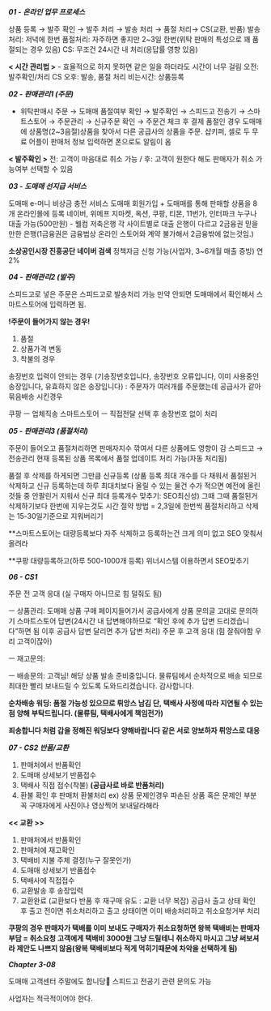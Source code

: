 ***01 - 온라인 업무 프로세스***

상품 등록 → 발주 확인 → 발주 처리 → 발송 처리 → 품절 처리→  CS(교환, 반품)
발송처리: 저녁에 한번
품절처리: 자주하면 좋지만 2~3일 한번(위탁 판매의 특성으로 꽤 품절되는 경우 있음)
CS: 무조건 24시간 내 처리(응답률 영향 있음)

**< 시간 관리법 >** - 효율적으로 하지 못하면 같은 일을 하더라도 시간이 너무 걸림
오전: 발주확인/처리  CS
오후: 발송, 품절 처리
비는시간: 상품등록

***02 - 판매관리1 (주문)***

- 위탁판매시
주문 → 도매매 품절여부 확인 → 발주확인 → 스피드고 전송기 → 스마트스토어 → 주문관리 → 신규주문 확인 → 주문건 체크 후 결제
품절인 경우 도매매에 상품명(2~3음절)상품을 찾아서 다른 공급사의 상품을 주문.
샵키퍼, 셀로 두 무료 어플이 판매처 정보 입력하면 폰으로도 알림이 옴

**< 발주확인 >**
전: 고객이 마음대로 취소 가능 / 후: 고객이 원한다 해도 판매자가 취소 가능여부 선택할 수 있음

***03 - 도매매 선지급 서비스***

도매매  e-머니 비상금 충전 서비스
도매매 회원가입 + 도매매를 통해 판매할 상품을 8개 온라인몰에 등록
네이버, 위메프 지마켓, 옥션, 쿠팡, 티몬, 11번가, 인터파크
누구나 대출 가능(500만원) - 웰컴 저축은행
각 사이트별로 대출 은행이 다르고 2금융권 믿을만한 은행(1금융권은 금융법상 온라인 스토어와 계약 불가해서 2금융밖에 없는것임.)

**소상공인시장 진흥공단 네이버 검색**
정책자금 신청 가능(사업자, 3~6개월 매출 증빙) 연 2%

***04 - 판매관리2 (발주)***

스피드고로 넣은 주문은 스피드고로 발송처리 가능
만약 안되면 도매매에서 확인해서 스마트스토어에 입력하면 됨.

**!주문이 들어가지 않는 경우!**

1. 품절
2. 상품가격 변동
3. 착불의 경우

송장번호 입력이 안되는 경우
(기송장번호입니다, 송장번호 오류입니다, 이미 사용중인 송장입니다, 유효하지 않은 송장입니다)
: 주문자가 여러개를 주문했는데 공급사가 같아 묶음배송 시킨경우

쿠팡 ㅡ 업체직송
스마트스토어 ㅡ 직접전달 선택 후 송장번호 없이 처리

***05 - 판매관리3 (품절처리)***

주문이 들어오고 품절처리하면 판매자지수 깎여서 다른 상품에도 영향이 감
스피드고 → 전송관리 현재 등록된 상품 목록에서 품절 업데이트 처리 가능(자동 처리됨)

품절 후 삭제를 하게되면 그만큼 신규등록
(상품 등록 최대 개수를 다 채워서 품절된거 삭제하고 신규 등록하는데 하루 최대치보다 올릴 수 있는 물건 수가 적으면 예전에 올린 것들 중
안팔린거 지워서 신규 최대 등록개수 맞추기: SEO최신성)
그때 그때 품절된거 삭제하기보다 한번에 지우는것도 시간 절약 방법
= 2,3일에 한번씩 품절처리하고 삭제는 15-30일기준으로 지워버리기

**스마트스토어는 대량등록보다 자주 삭제하고 등록하는건 크게 의미 없고 SEO 맞춰서 올려라

**쿠팡 대량등록하고(하루 500-1000개 등록) 위너시스템 이용하면서 SEO맞추기

***06 - CS1***

주문 전 고객 응대 (실 구매자 아니므로 힘 덜줘도 됨)

ㅡ 상품관리: 도매매 상품 구매 페이지들어가서 공급사에게 상품 문의글 고대로 문의하기
스마트스토어 답변(24시간 내 답변해야하므로 “확인 후에 추가 답변 드리겠습니다”하면 됨 이후 공급사 답변 달리면 추가 답변 처리)
주문 후 고객 응대 (힘 잘줘야함 우리 고객이잖아)

ㅡ 재고문의: 

ㅡ 배송문의: 
고객님! 해당 상품 발송 준비중입니다.
물류팀에서 순차적으로 배송 되므로 최대한 빨리 보내드릴 수 있도록 도와드리겠습니다. 감사합니다.

**순차배송 워딩: 품절 가능성 있으므로 뤼앙스 남김
단, 택배사 사정에 따라 지연될 수 있는 점 양해 부탁드립니다. (물류팀, 택배사에게 책임전가)**

**죄송합니다 처럼 갑을 정해진 워딩보다 양해바랍니다 같은 서로 양보하자 뤼앙스로 대응**

***07 - CS2 반품/교환***

1. 판매처에서 반품확인
2. 도매매 상세보기 반품접수
3. 택배사 직접 접수(착불) **(공급사로 바로 반품처리)**
4. 환불 확인 후 판매처 환불처리
ex) 상품 문제인경우 파손된 상품 혹은 문제인 부분 꼭 구매자에게 사진이나 영상찍어 보내달라해라

**<< 교환 >>**
1. 판매처에서 반품확인
2. 판매처에 재고확인
3. 택배비 지불 주체 결정(누구 잘못인가)
4. 도매매 상세보기 반품접수
5. 택배사에 직접접수
6. 교환발송 후 송장입력
7. 교환완료
(교환보다 반품 후 재구매 유도 : 교환 너무 복잡)
공급사 출고 상태 확인 후 출고 전이면 취소처리하고 출고 상태이면 이미 배송처리하고 취소요청거부 처리

**쿠팡의 경우 판매자가 택배를 이미 보내도 구매자가 취소요청하면 왕복 택배비는 판매자 부담 = 취소요청 고객에게 택배비 3000원 그냥 드릴테니 취소하지 마시고 그냥 써보셔라 제안도 나쁘지 않음(왕복 택배비보다 적게 먹히기때문에 차악을 선택하게 됨)**

***Chapter 3-08***

도매매 고객센터 주말에도 합니당🙂
스피드고 전공기 관련 문의도 가능

사업자는 적극적이어야 한다.
